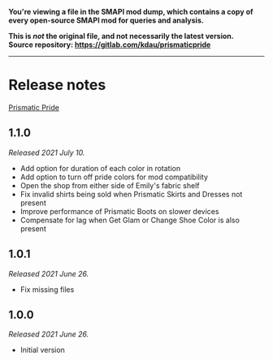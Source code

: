 **You're viewing a file in the SMAPI mod dump, which contains a copy of every open-source SMAPI mod
for queries and analysis.**

**This is _not_ the original file, and not necessarily the latest version.**  
**Source repository: https://gitlab.com/kdau/prismaticpride**

----

# Release notes

[Prismatic Pride](../)

## 1.1.0

*Released 2021 July 10.*

* Add option for duration of each color in rotation
* Add option to turn off pride colors for mod compatibility
* Open the shop from either side of Emily's fabric shelf
* Fix invalid shirts being sold when Prismatic Skirts and Dresses not present
* Improve performance of Prismatic Boots on slower devices
* Compensate for lag when Get Glam or Change Shoe Color is also present

## 1.0.1

*Released 2021 June 26.*

* Fix missing files

## 1.0.0

*Released 2021 June 26.*

* Initial version
